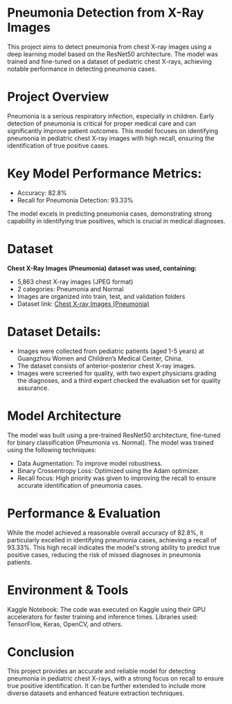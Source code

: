 # Pneumonia Detection from X-Ray Images

This project aims to detect pneumonia from chest X-ray images using a deep learning model based on the ResNet50 architecture. The model was trained and fine-tuned on a dataset of pediatric chest X-rays, achieving notable performance in detecting pneumonia cases.

# Project Overview

Pneumonia is a serious respiratory infection, especially in children. Early detection of pneumonia is critical for proper medical care and can significantly improve patient outcomes. This model focuses on identifying pneumonia in pediatric chest X-ray images with high recall, ensuring the identification of true positive cases.

# Key Model Performance Metrics:

* Accuracy: 82.8%
* Recall for Pneumonia Detection: 93.33%

The model excels in predicting pneumonia cases, demonstrating strong capability in identifying true positives, which is crucial in medical diagnoses.

# Dataset

**Chest X-Ray Images (Pneumonia) dataset was used, containing:**

* 5,863 chest X-ray images (JPEG format)
* 2 categories: Pneumonia and Normal
* Images are organized into train, test, and validation folders
* Dataset link: [Chest X-ray Images (Pneumonia)](https://www.kaggle.com/datasets/paultimothymooney/chest-xray-pneumonia)

# Dataset Details:

* Images were collected from pediatric patients (aged 1-5 years) at Guangzhou Women and Children’s Medical Center, China.
* The dataset consists of anterior-posterior chest X-ray images.
* Images were screened for quality, with two expert physicians grading the diagnoses, and a third expert checked the evaluation set for quality assurance.

# Model Architecture

The model was built using a pre-trained ResNet50 architecture, fine-tuned for binary classification (Pneumonia vs. Normal). The model was trained using the following techniques:

* Data Augmentation: To improve model robustness.
* Binary Crossentropy Loss: Optimized using the Adam optimizer.
* Recall focus: High priority was given to improving the recall to ensure accurate identification of pneumonia cases.

# Performance & Evaluation

While the model achieved a reasonable overall accuracy of 82.8%, it particularly excelled in identifying pneumonia cases, achieving a recall of 93.33%. This high recall indicates the model's strong ability to predict true positive cases, reducing the risk of missed diagnoses in pneumonia patients.

# Environment & Tools

Kaggle Notebook: The code was executed on Kaggle using their GPU accelerators for faster training and inference times.
Libraries used: TensorFlow, Keras, OpenCV, and others.

# Conclusion

This project provides an accurate and reliable model for detecting pneumonia in pediatric chest X-rays, with a strong focus on recall to ensure true positive identification. It can be further extended to include more diverse datasets and enhanced feature extraction techniques.
